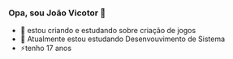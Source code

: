 ### Opa, sou João Vicotor 👋


- 🔭 estou criando e estudando sobre criação de jogos
- 🌱 Atualmente estou estudando Desenvouvimento de Sistema 
- ⚡tenho 17 anos 

<div>
  <a href="https://github.com/medeiros319">
